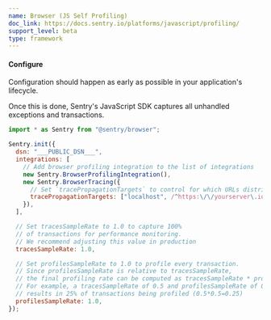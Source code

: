 ```yaml
---
name: Browser (JS Self Profiling)
doc_link: https://docs.sentry.io/platforms/javascript/profiling/
support_level: beta
type: framework
---
```


#### Configure

Configuration should happen as early as possible in your application's lifecycle.

Once this is done, Sentry's JavaScript SDK captures all unhandled exceptions and transactions.

```javascript
import * as Sentry from "@sentry/browser";

Sentry.init({
  dsn: "___PUBLIC_DSN___",
  integrations: [
    // Add browser profiling integration to the list of integrations
    new Sentry.BrowserProfilingIntegration(),
    new Sentry.BrowserTracing({
      // Set `tracePropagationTargets` to control for which URLs distributed tracing should be enabled
      tracePropagationTargets: ["localhost", /^https:\/\/yourserver\.io\/api/],
    }),
  ],

  // Set tracesSampleRate to 1.0 to capture 100%
  // of transactions for performance monitoring.
  // We recommend adjusting this value in production
  tracesSampleRate: 1.0,

  // Set profilesSampleRate to 1.0 to profile every transaction.
  // Since profilesSampleRate is relative to tracesSampleRate,
  // the final profiling rate can be computed as tracesSampleRate * profilesSampleRate
  // For example, a tracesSampleRate of 0.5 and profilesSampleRate of 0.5 would
  // results in 25% of transactions being profiled (0.5*0.5=0.25)
  profilesSampleRate: 1.0,
});
```

